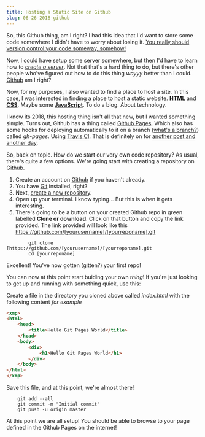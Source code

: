```yaml
---
title: Hosting a Static Site on Github
slug: 06-26-2018-github
---
```


So, this Github thing, am I right? I had this idea that I'd want to store some code somewhere I didn't have to worry about losing it. [You really should version control your code someway, somehow!](https://mikemcquaid.com/2014/01/18/why-use-version-control/)

Now, I could have setup some server somewhere, but then I'd have to learn how to [_create a server_](http://lmgtfy.com/?q=how+to+create+a+git+server). Not that that's a hard thing to do, but there's other people who've figured out how to do this thing _wayyy_ better than I could. [Github](https://github.com) am I right?

Now, for my purposes, I also wanted to find a place to host a site. In this case, I was interested in finding a place to host a static website. [__HTML__](https://www.w3.org/TR/html5/) and [__CSS__](https://www.w3.org/TR/css-2017/). Maybe some [__JavaScript__](https://developer.mozilla.org/en-US/docs/Web/JavaScript/Language_Resources). To do a blog. About technology.

I know its 2018, this hosting thing isn't all that new, but I wanted something simple. Turns out, Github has a thing called [Github Pages](https://pages.github.com/). Which also has some hooks for deploying automatically to it on a branch ([what's a branch?](http://lmgtfy.com/?q=git+branches)) called _gh-pages_. Using [Travis CI](https://travis-ci.org/). That is definitely on for [another post and another day](/blog/post/travis-ci).

So, back on topic. How do we start our very own code repository? As usual, there's quite a few options. We're going start with creating a repository on Github.

1. Create an account on [Github](https://github.com/join?source=header-home) if you haven't already.
2. You have [Git](https://git-scm.com/downloads) installed, right?
3. Next, [create a new repository](https://github.com/new). 
4. Open up your terminal. I know typing... But this is when it gets interesting.
5. There's going to be a button on your created Github repo in green labelled __Clone or download__. Click on that button and copy the link provided. The link provided will look like this https://github.com/[yourusername]/[yourreponame].git

```
        git clone [https://github.com/[yourusername]/[yourreponame].git
        cd [yourreponame]
```

Excellent! You've now gotten (gitten?) your first repo!

You can now at this point start buiding your own _thing_! If you're just looking to get up and running with something quick, use this:

Create a file in the directory you cloned above called _index.html_ with the following content _for example_
```html
<xmp>
<html>
    <head>
        <title>Hello Git Pages World</title>
    </head>
    <body>
        <div>
            <h1>Hello Git Pages World</h1>
        </div>
    </body>
</html>
</xmp>
```
Save this file, and at this point, we're almost there!

```
    git add --all
    git commit -m "Initial commit"
    git push -u origin master
```

At this point we are all setup! You should be able to browse to your page defined in the Github Pages on the internet!